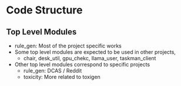 # Code Structure

## Top Level Modules

* rule_gen: Most of the project specific works
* Some top level modules are expected to be used in other projects,
    * chair, desk_util, gpu_chekc, llama_user, taskman_client
* Other top level modules correspond to specific projects
    * rule_gen: DCAS / Reddit
    * toxicity: More related to toxigen



